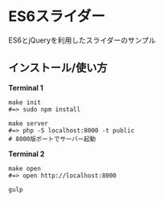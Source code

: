 # ES6スライダー

ES6とjQueryを利用したスライダーのサンプル

## インストール/使い方

**Terminal 1**

```shell
make init
#=> sudo npm install

make server
#=> php -S localhost:8000 -t public
# 8000版ポートでサーバー起動
```

**Terminal 2**

```shell
make open 
#=> open http://localhost:8000

gulp
```
